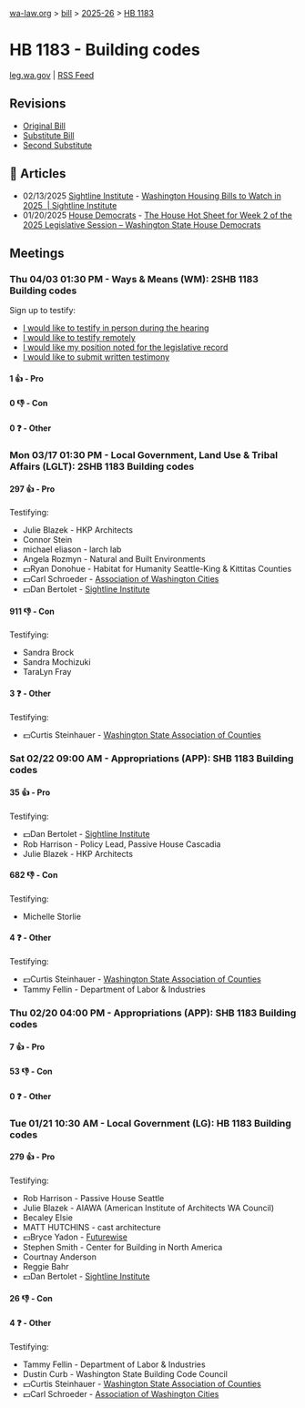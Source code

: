 [wa-law.org](/) > [bill](/bill/) > [2025-26](/bill/2025-26/) > [HB 1183](/bill/2025-26/hb/1183/)

# HB 1183 - Building codes
[leg.wa.gov](https://app.leg.wa.gov/billsummary?BillNumber=1183&Year=2025&Initiative=false) | [RSS Feed](./rss.xml)

## Revisions
* [Original Bill](1/)
* [Substitute Bill](S/)
* [Second Substitute](S2/)

## 📰 Articles
* 02/13/2025 [Sightline Institute](/org/sightline_institute/) - [Washington Housing Bills to Watch in 2025  | Sightline Institute](https://www.sightline.org/2025/02/13/washington-housing-bills-to-watch-in-2025/#:~:text=HB%201183)
* 01/20/2025 [House Democrats](/org/house_democrats/) - [The House Hot Sheet for Week 2 of the 2025 Legislative Session – Washington State House Democrats](https://housedemocrats.wa.gov/blog/2025/01/20/the-house-hot-sheet-for-week-2-of-the-2025-legislative-session/#:~:text=HB%201183)

## Meetings
### Thu 04/03 01:30 PM - Ways & Means (WM): 2SHB 1183 Building codes
Sign up to testify:
* [I would like to testify in person during the hearing](https://app.leg.wa.gov/csi/Testifier/Add?chamber=House&mId=33215&aId=166697&caId=26779&tId=1)
* [I would like to testify remotely](https://app.leg.wa.gov/csi/Testifier/Add?chamber=House&mId=33215&aId=166697&caId=26779&tId=2)
* [I would like my position noted for the legislative record](https://app.leg.wa.gov/csi/Testifier/Add?chamber=House&mId=33215&aId=166697&caId=26779&tId=3)
* [I would like to submit written testimony](https://app.leg.wa.gov/csi/Testifier/Add?chamber=House&mId=33215&aId=166697&caId=26779&tId=4)

#### 1 👍 - Pro

#### 0 👎 - Con

#### 0 ❓ - Other

### Mon 03/17 01:30 PM - Local Government, Land Use & Tribal Affairs (LGLT): 2SHB 1183 Building codes
#### 297 👍 - Pro
Testifying:
* Julie Blazek - HKP Architects
* Connor Stein
* michael eliason - larch lab
* Angela Rozmyn - Natural and Built Environments
* 💵Ryan Donohue - Habitat for Humanity Seattle-King & Kittitas Counties
* 💵Carl Schroeder - [Association of Washington Cities](/org/association_of_washington_cities/)
* 💵Dan Bertolet - [Sightline Institute](/org/sightline_institute/)

#### 911 👎 - Con
Testifying:
* Sandra Brock
* Sandra Mochizuki
* TaraLyn Fray

#### 3 ❓ - Other
Testifying:
* 💵Curtis Steinhauer - [Washington State Association of Counties](/org/washington_state_association_of_counties/)

### Sat 02/22 09:00 AM - Appropriations (APP): SHB 1183 Building codes
#### 35 👍 - Pro
Testifying:
* 💵Dan Bertolet - [Sightline Institute](/org/sightline_institute/)
* Rob Harrison - Policy Lead, Passive House Cascadia
* Julie Blazek - HKP Architects

#### 682 👎 - Con
Testifying:
* Michelle Storlie

#### 4 ❓ - Other
Testifying:
* 💵Curtis Steinhauer - [Washington State Association of Counties](/org/washington_state_association_of_counties/)
* Tammy Fellin - Department of Labor & Industries

### Thu 02/20 04:00 PM - Appropriations (APP): SHB 1183 Building codes
#### 7 👍 - Pro

#### 53 👎 - Con

#### 0 ❓ - Other

### Tue 01/21 10:30 AM - Local Government (LG): HB 1183 Building codes
#### 279 👍 - Pro
Testifying:
* Rob Harrison - Passive House Seattle
* Julie Blazek - AIAWA (American Institute of Architects WA Council)
* Becaley Elsie
* MATT HUTCHINS - cast architecture
* 💵Bryce Yadon - [Futurewise](/org/futurewise/)
* Stephen Smith - Center for Building in North America
* Courtnay Anderson
* Reggie Bahr
* 💵Dan Bertolet - [Sightline Institute](/org/sightline_institute/)

#### 26 👎 - Con

#### 4 ❓ - Other
Testifying:
* Tammy Fellin - Department of Labor & Industries
* Dustin Curb - Washington State Building Code Council
* 💵Curtis Steinhauer - [Washington State Association of Counties](/org/washington_state_association_of_counties/)
* 💵Carl Schroeder - [Association of Washington Cities](/org/association_of_washington_cities/)
